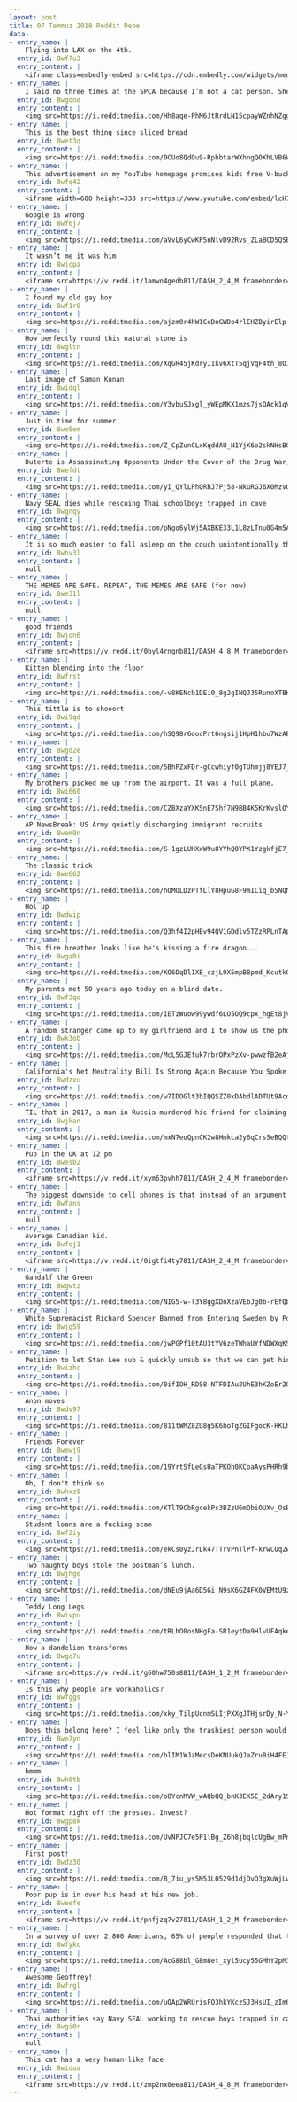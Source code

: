 ```yaml
---
layout: post
title: 07 Temmuz 2018 Reddit Debe
data:
- entry_name: |
    Flying into LAX on the 4th.
  entry_id: 8wf7u3
  entry_content: |
    <iframe class=embedly-embed src=https://cdn.embedly.com/widgets/media.html?src=https%3A%2F%2Fgfycat.com%2Fifr%2FFamiliarMeagerDore&url=https%3A%2F%2Fgfycat.com%2FFamiliarMeagerDore&image=https%3A%2F%2Fthumbs.gfycat.com%2FFamiliarMeagerDore-size_restricted.gif&key=522baf40bd3911e08d854040d3dc5c07&type=text%2Fhtml&schema=gfycat width=384 height=480 scrolling=no frameborder=0 allow=autoplay; fullscreen allowfullscreen></iframe>
- entry_name: |
    I said no three times at the SPCA because I’m not a cat person. She sat and purred in my lap as the lady said “How? She won’t let anyone hold her!”. I knew I wanted her then. Three days later my girlfriend said “she got adopted today”. When I asked by who, she said “us!”. Welcome home Nirvana.
  entry_id: 8wgone
  entry_content: |
    <img src=https://i.redditmedia.com/Hh8aqe-PhM6JtRrdLN15cpayWZnhNZggf0b4Ts0wk_U.jpg?s=14ded77e8ed335a6f4d44e2d3cb5cb3d frameborder=0>
- entry_name: |
    This is the best thing since sliced bread
  entry_id: 8wet3q
  entry_content: |
    <img src=https://i.redditmedia.com/0CUo8QdQu9-RphbtarWXhngQOKhLVB6WhmmzkrWupu4.jpg?s=4dbf82d5782b5bf915ecb64663f3fc61 frameborder=0>
- entry_name: |
    This advertisement on my YouTube homepage promises kids free V-bucks, a currency in Fortnite, if they visit a website and download two apps. YouTube, why are scams like these still allowed to be advertised and shown to kids?
  entry_id: 8wfq42
  entry_content: |
    <iframe width=600 height=338 src=https://www.youtube.com/embed/lcH7v5mGCV4?feature=oembed&enablejsapi=1 frameborder=0 allow=autoplay; encrypted-media allowfullscreen></iframe>
- entry_name: |
    Google is wrong
  entry_id: 8wf6j7
  entry_content: |
    <img src=https://i.redditmedia.com/aVvL6yCwKP5nNlvD92Rvs_ZLaBCD5QSEryrkrnbnzMc.jpg?s=12da2fdee9f7b7f245ccc15c5fd6f4c0 frameborder=0>
- entry_name: |
    It wasn’t me it was him
  entry_id: 8wjcpa
  entry_content: |
    <iframe src=https://v.redd.it/1amwn4gedb811/DASH_2_4_M frameborder=0></iframe>
- entry_name: |
    I found my old gay boy
  entry_id: 8wf1r8
  entry_content: |
    <img src=https://i.redditmedia.com/ajzm0r4hW1CeDnGWDo4rlEHZByirElp-LN6bmdoZZZ0.jpg?s=d98dfa35e309816620f48b3f4ef58f91 frameborder=0>
- entry_name: |
    How perfectly round this natural stone is
  entry_id: 8wgltn
  entry_content: |
    <img src=https://i.redditmedia.com/XqGH45jKdryI1kv6XtT5qjVqF4th_8O17L9suN1dW70.jpg?s=a3e563a04b8f4d514322f0b536aac3ac frameborder=0>
- entry_name: |
    Last image of Saman Kunan
  entry_id: 8widql
  entry_content: |
    <img src=https://i.redditmedia.com/Y3vbuSJxgl_yWEpMKX1mzs7jsQAck1qVPNWpax5BM5c.jpg?s=1fa738c82451a13974c849f346bb748a frameborder=0>
- entry_name: |
    Just in time for summer
  entry_id: 8we5em
  entry_content: |
    <img src=https://i.redditmedia.com/Z_CpZunCLxKqddAU_N1YjK6o2skNHsB0xPs7GT5PB20.jpg?s=4a578f3937140154cd599ddf8b8ec376 frameborder=0>
- entry_name: |
    Duterte is Assassinating Opponents Under the Cover of the Drug War, Philippine Rights Groups Say
  entry_id: 8wefdt
  entry_content: |
    <img src=https://i.redditmedia.com/yI_QYlLPhQRhJ7Pj58-NkuRGJ6X0MzvQfB5qweU-Aic.jpg?s=249c8b37f0025e0e84dd4ee73524dca6 frameborder=0>
- entry_name: |
    Navy SEAL dies while rescuing Thai schoolboys trapped in cave
  entry_id: 8wgnqy
  entry_content: |
    <img src=https://i.redditmedia.com/pNgo6ylWj5AXBKE33L1L8zLTnu0G4m5AqsqOkwAfQy4.jpg?s=01bdda21ba8242a4863a271c8bd5baf0 frameborder=0>
- entry_name: |
    It is so much easier to fall asleep on the couch unintentionally than to fall asleep in bed intentionally.
  entry_id: 8whv3l
  entry_content: |
    null
- entry_name: |
    THE MEMES ARE SAFE. REPEAT, THE MEMES ARE SAFE (for now)
  entry_id: 8we31l
  entry_content: |
    null
- entry_name: |
    good friends
  entry_id: 8wjon6
  entry_content: |
    <iframe src=https://v.redd.it/0byl4rngnb811/DASH_4_8_M frameborder=0></iframe>
- entry_name: |
    Kitten blending into the floor
  entry_id: 8wfrst
  entry_content: |
    <img src=https://i.redditmedia.com/-v8KENcb1DEi0_8g2gINQJ35RunoXTBKERKCq_oI9T8.jpg?s=1f817b812f55f7eb8ae976a052d06be8 frameborder=0>
- entry_name: |
    This tittle is to shooort
  entry_id: 8wi9qd
  entry_content: |
    <img src=https://i.redditmedia.com/hSQ98r6oocPrt6ngsij1HpH1hbu7WzAELE55K5paYD4.jpg?s=5d76eadfe08fc206dd9adf028545a56b frameborder=0>
- entry_name: |
  entry_id: 8wgd2e
  entry_content: |
    <img src=https://i.redditmedia.com/5BhPZxFDr-gCcwhiyf0gTUhmjj8YEJ7_yxnS6UezvIQ.jpg?s=ef242bd51fcecb556954f7bf4e68cf0b frameborder=0>
- entry_name: |
    My brothers picked me up from the airport. It was a full plane.
  entry_id: 8wi660
  entry_content: |
    <img src=https://i.redditmedia.com/CZBXzaYXKSnE7Shf7N9BB4K5KrKvslOYGrV8K_sVQBg.jpg?s=cb9780a1fb40ceac4ef86a4b9c5a5bb4 frameborder=0>
- entry_name: |
    AP NewsBreak: US Army quietly discharging immigrant recruits
  entry_id: 8wem9n
  entry_content: |
    <img src=https://i.redditmedia.com/S-1gzLUHXxW9u8YYhQ0YPK1YzgkfjE7_VDKKIdnLL38.jpg?s=761d487cfe0223d7b6b3623e3594c3f3 frameborder=0>
- entry_name: |
    The classic trick
  entry_id: 8we662
  entry_content: |
    <img src=https://i.redditmedia.com/hOMOLDzPTfLlY8HpuG8F9mICiq_bSNQNcYZ9MASVq0Y.jpg?s=c959edc8287f5f4a5c03bfe8e12b8a44 frameborder=0>
- entry_name: |
    Hol up
  entry_id: 8wdwip
  entry_content: |
    <img src=https://i.redditmedia.com/Q3hf4I2pHEv94QV1GDdlv5TZzRPLnTApXaFooLgnhdk.jpg?s=a59e1820640e630207132e5594255d50 frameborder=0>
- entry_name: |
    This fire breather looks like he's kissing a fire dragon...
  entry_id: 8wga0i
  entry_content: |
    <img src=https://i.redditmedia.com/KO6DqDl1XE_czjL9X5mpB8pmd_Kcutk0SmeTk9zsvzQ.jpg?s=09e616c14a0e4ae29e39ab7beafa6ade frameborder=0>
- entry_name: |
    My parents met 50 years ago today on a blind date.
  entry_id: 8wf3qo
  entry_content: |
    <img src=https://i.redditmedia.com/IETzWuow99ywdf6LO5OQ9cpx_hgEt8jVFFKHfSEkpGU.jpg?s=b6dbcb25e89db251a3b0ec2424d25918 frameborder=0>
- entry_name: |
    A random stranger came up to my girlfriend and I to show us the photo she took of us.
  entry_id: 8wk3ob
  entry_content: |
    <img src=https://i.redditmedia.com/McL5GJEfuk7rbrOPxPzXv-pwwzfB2eAjXE9WKcUZssw.jpg?s=603ad6918684c369789b9341e6c80de0 frameborder=0>
- entry_name: |
    California's Net Neutrality Bill Is Strong Again Because You Spoke Out
  entry_id: 8wdzxu
  entry_content: |
    <img src=https://i.redditmedia.com/w7IDOGlt3bIQQSZZ0kDAbdlADTUt9AcopGLpJS3cSmA.jpg?s=a1b7578b6b4fa6e2481d4c30b0e6bba8 frameborder=0>
- entry_name: |
    TIL that in 2017, a man in Russia murdered his friend for claiming that AMD GPUs are better than Nvidia GPUs
  entry_id: 8wjkan
  entry_content: |
    <img src=https://i.redditmedia.com/mxN7eoQpnCK2w8Hmkca2y6qCrsSeBQQtIMKqwAW469Q.jpg?s=e3c714b173011d1035d4861eecc83da0 frameborder=0>
- entry_name: |
    Pub in the UK at 12 pm
  entry_id: 8wesb2
  entry_content: |
    <iframe src=https://v.redd.it/xym63pvhh7811/DASH_2_4_M frameborder=0></iframe>
- entry_name: |
    The biggest downside to cell phones is that instead of an argument being over when you leave for work, now - thanks to texting - the argument can continue All. Fucking. Day.
  entry_id: 8wfans
  entry_content: |
    null
- entry_name: |
    Average Canadian kid.
  entry_id: 8wfoj1
  entry_content: |
    <iframe src=https://v.redd.it/0igtfi4ty7811/DASH_2_4_M frameborder=0></iframe>
- entry_name: |
    Gandalf the Green
  entry_id: 8wgwtz
  entry_content: |
    <img src=https://i.redditmedia.com/NIG5-w-l3Y8ggXDnXzaVEbJg0b-rEfQbm0ddw0Ip6yE.jpg?s=9810ace7ea2e285d21fedc9c31cfc80b frameborder=0>
- entry_name: |
    White Supremacist Richard Spencer Banned from Entering Sweden by Poland
  entry_id: 8wjg59
  entry_content: |
    <img src=https://i.redditmedia.com/jwPGPf10tAU3tYV6zeTWhaUYfNDWXqKSgpYkWAYAYBI.jpg?s=651cb0153bd9aef1f686e8a61a51998c frameborder=0>
- entry_name: |
    Petition to let Stan Lee sub & quickly unsub so that we can get his cameo before the snap
  entry_id: 8wizhc
  entry_content: |
    <img src=https://i.redditmedia.com/0ifIOH_RDS8-NTFDIAu2UhE3hKZoEr2Oed3SNIu-TnQ.jpg?s=fde0f2715b78f76d4299f46d7ee9e6cc frameborder=0>
- entry_name: |
    Anon moves
  entry_id: 8wdv97
  entry_content: |
    <img src=https://i.redditmedia.com/811tWMZ8ZU8g5K6hoTgZGIFgocK-HKLhajQxP04R4O8.jpg?s=db0a5452acf095023d6b274095309637 frameborder=0>
- entry_name: |
    Friends Forever
  entry_id: 8wewj9
  entry_content: |
    <img src=https://i.redditmedia.com/19YrtSfLeGsUaTPKOh0KCoaAysPHRh9bm3dE9MkVsTQ.jpg?s=913a2563fa615e2a99acae9d4216b5c3 frameborder=0>
- entry_name: |
    Oh, I don't think so
  entry_id: 8whxz9
  entry_content: |
    <img src=https://i.redditmedia.com/KTlT9CbRgcekPs3BZzU6mObiOUXv_OsBreyzOrAeiOs.jpg?s=542d6793bd36fdbd626ad9ac5464af79 frameborder=0>
- entry_name: |
    Student loans are a fucking scam
  entry_id: 8wf2iy
  entry_content: |
    <img src=https://i.redditmedia.com/ekCs0yzJrLk47TTrVPnTlPf-krwCOq2W7VQxQgtN3PM.jpg?s=f420ac4ae0dfe2b0551c64aa5407f1ff frameborder=0>
- entry_name: |
    Two naughty boys stole the postman’s lunch.
  entry_id: 8wjhge
  entry_content: |
    <img src=https://i.redditmedia.com/dNEu9jAa6D5Gi_N9sK6GZ4FX0VEMtU9z9GY3G8zlq5o.jpg?s=a9b7f5db4f9b34d906b15040e5136d83 frameborder=0>
- entry_name: |
    Teddy Long Legs
  entry_id: 8wivpu
  entry_content: |
    <img src=https://i.redditmedia.com/tRLhO0osNHgFa-SR1eytDa9HlvUFAqkeqDZiME1BVrI.png?s=060c1841f82d90127f860063dc4d8851 frameborder=0>
- entry_name: |
    How a dandelion transforms
  entry_id: 8wgo7u
  entry_content: |
    <iframe src=https://v.redd.it/g60hw750s8811/DASH_1_2_M frameborder=0></iframe>
- entry_name: |
    Is this why people are workaholics?
  entry_id: 8wfggs
  entry_content: |
    <img src=https://i.redditmedia.com/xky_TilpUcnmSLIjPXXgJTHjsrDy_N-YviAlm8Yzo2I.jpg?s=8398b366181259cab6cf2759a46c26c8 frameborder=0>
- entry_name: |
    Does this belong here? I feel like only the trashiest person would admit this and find it funny
  entry_id: 8we7yn
  entry_content: |
    <img src=https://i.redditmedia.com/blIM1WJzMecsDeKNUukQJaZruBiH4FEJHFbfBvgI4rM.png?s=c7f46b3fd894434d08899a0a67db8423 frameborder=0>
- entry_name: |
    hmmm
  entry_id: 8wh0tb
  entry_content: |
    <img src=https://i.redditmedia.com/o8YcnMVW_wAQbQQ_bnK3EK5E_2dAry1SGKyFWufgx-w.jpg?s=deebc2391507e52c98c7b99764359284 frameborder=0>
- entry_name: |
    Hot format right off the presses. Invest?
  entry_id: 8wgp8k
  entry_content: |
    <img src=https://i.redditmedia.com/UvNPJC7e5P1lBg_Z6h8jbqlcUgBw_mPn0Q1TmdG2sQs.jpg?s=7a1d4450b7705ee78b6a8898b45da026 frameborder=0>
- entry_name: |
    First post!
  entry_id: 8wdz30
  entry_content: |
    <img src=https://i.redditmedia.com/B_7iu_ys5M53L0529d1djDvQ3gXuWjLwvUS3Vx75KA4.jpg?s=49b394a0aba477108fb007d6f6a13d2a frameborder=0>
- entry_name: |
    Poor pup is in over his head at his new job.
  entry_id: 8weefe
  entry_content: |
    <iframe src=https://v.redd.it/pnfjzq7v27811/DASH_1_2_M frameborder=0></iframe>
- entry_name: |
    In a survey of over 2,800 Americans, 65% of people responded that they are more intelligent than the average person.
  entry_id: 8wfykc
  entry_content: |
    <img src=https://i.redditmedia.com/AcG88bl_G8m8et_xyl5ucy55GMhY2pM3w6dI02wdHR4.jpg?s=ebd01cb461c47ef46fdba745ba2ba334 frameborder=0>
- entry_name: |
    Awesome Geoffrey!
  entry_id: 8wfrgl
  entry_content: |
    <img src=https://i.redditmedia.com/uOAp2WRUrisFO3hkYKczSJ3HsUI_zIm6aC90OEi2Omg.jpg?s=2072fe14567d377d1e82f355cd7b0b6d frameborder=0>
- entry_name: |
    Thai authorities say Navy SEAL working to rescue boys trapped in cave has died from lack of oxygen
  entry_id: 8wgi0r
  entry_content: |
    null
- entry_name: |
    This cat has a very human-like face
  entry_id: 8widua
  entry_content: |
    <iframe src=https://v.redd.it/zmp2nx0eea811/DASH_4_8_M frameborder=0></iframe>
---
```

